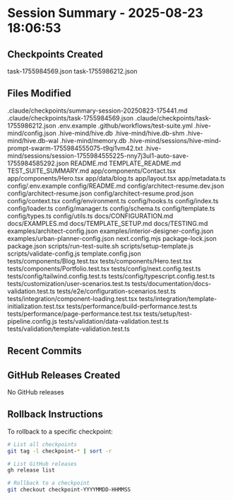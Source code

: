 # Session Summary - 2025-08-23 18:06:53

## Checkpoints Created
task-1755984569.json
task-1755986212.json

## Files Modified
.claude/checkpoints/summary-session-20250823-175441.md
.claude/checkpoints/task-1755984569.json
.claude/checkpoints/task-1755986212.json
.env.example
.github/workflows/test-suite.yml
.hive-mind/config.json
.hive-mind/hive.db
.hive-mind/hive.db-shm
.hive-mind/hive.db-wal
.hive-mind/memory.db
.hive-mind/sessions/hive-mind-prompt-swarm-1755984555075-t9qi1vm42.txt
.hive-mind/sessions/session-1755984555225-nny7j3ul1-auto-save-1755984585292.json
README.md
TEMPLATE_README.md
TEST_SUITE_SUMMARY.md
app/components/Contact.tsx
app/components/Hero.tsx
app/data/blog.ts
app/layout.tsx
app/metadata.ts
config/.env.example
config/README.md
config/architect-resume.dev.json
config/architect-resume.json
config/architect-resume.prod.json
config/context.tsx
config/environment.ts
config/hooks.ts
config/index.ts
config/loader.ts
config/manager.ts
config/schema.ts
config/template.ts
config/types.ts
config/utils.ts
docs/CONFIGURATION.md
docs/EXAMPLES.md
docs/TEMPLATE_SETUP.md
docs/TESTING.md
examples/architect-config.json
examples/interior-designer-config.json
examples/urban-planner-config.json
next.config.mjs
package-lock.json
package.json
scripts/run-test-suite.sh
scripts/setup-template.js
scripts/validate-config.js
template.config.json
tests/components/Blog.test.tsx
tests/components/Hero.test.tsx
tests/components/Portfolio.test.tsx
tests/config/next.config.test.ts
tests/config/tailwind.config.test.ts
tests/config/typescript.config.test.ts
tests/customization/user-scenarios.test.ts
tests/documentation/docs-validation.test.ts
tests/e2e/configuration-scenarios.test.ts
tests/integration/component-loading.test.tsx
tests/integration/template-initialization.test.tsx
tests/performance/build-performance.test.ts
tests/performance/page-performance.test.tsx
tests/setup/test-pipeline.config.js
tests/validation/data-validation.test.ts
tests/validation/template-validation.test.ts

## Recent Commits


## GitHub Releases Created
No GitHub releases

## Rollback Instructions
To rollback to a specific checkpoint:
```bash
# List all checkpoints
git tag -l checkpoint-* | sort -r

# List GitHub releases
gh release list

# Rollback to a checkpoint
git checkout checkpoint-YYYYMMDD-HHMMSS
```
